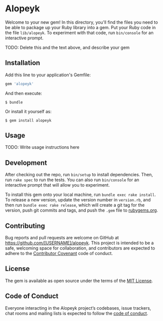# Alopeyk

Welcome to your new gem! In this directory, you'll find the files you need to be able to package up your Ruby library into a gem. Put your Ruby code in the file `lib/alopeyk`. To experiment with that code, run `bin/console` for an interactive prompt.

TODO: Delete this and the text above, and describe your gem

## Installation

Add this line to your application's Gemfile:

```ruby
gem 'alopeyk'
```

And then execute:

    $ bundle

Or install it yourself as:

    $ gem install alopeyk

## Usage

TODO: Write usage instructions here

## Development

After checking out the repo, run `bin/setup` to install dependencies. Then, run `rake spec` to run the tests. You can also run `bin/console` for an interactive prompt that will allow you to experiment.

To install this gem onto your local machine, run `bundle exec rake install`. To release a new version, update the version number in `version.rb`, and then run `bundle exec rake release`, which will create a git tag for the version, push git commits and tags, and push the `.gem` file to [rubygems.org](https://rubygems.org).

## Contributing

Bug reports and pull requests are welcome on GitHub at https://github.com/[USERNAME]/alopeyk. This project is intended to be a safe, welcoming space for collaboration, and contributors are expected to adhere to the [Contributor Covenant](http://contributor-covenant.org) code of conduct.

## License

The gem is available as open source under the terms of the [MIT License](https://opensource.org/licenses/MIT).

## Code of Conduct

Everyone interacting in the Alopeyk project’s codebases, issue trackers, chat rooms and mailing lists is expected to follow the [code of conduct](https://github.com/[USERNAME]/alopeyk/blob/master/CODE_OF_CONDUCT.md).
